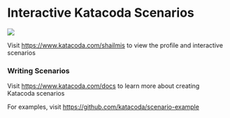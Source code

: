 # Interactive Katacoda Scenarios

[![](http://shields.katacoda.com/katacoda/shailmis/count.svg)](https://www.katacoda.com/shailmis "Get your profile on Katacoda.com")

Visit https://www.katacoda.com/shailmis to view the profile and interactive scenarios

### Writing Scenarios
Visit https://www.katacoda.com/docs to learn more about creating Katacoda scenarios

For examples, visit https://github.com/katacoda/scenario-example
